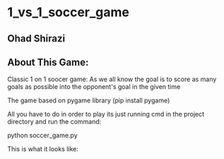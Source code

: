 # 1_vs_1_soccer_game

## Ohad Shirazi

## About This Game:

Classic 1 on 1 soocer game:
As we all know the goal is to score as many goals as possible into the opponent's goal in the given time


The game based on pygame library (pip install pygame)

All you have to do in order to play its just running cmd in the project directory and run the command:
  
  python soccer_game.py
  
This is what it looks like:

